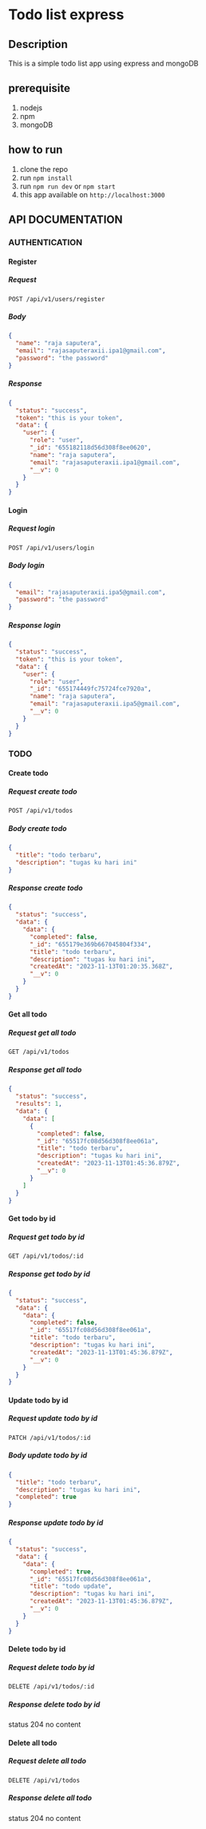 # Todo list express

## Description

This is a simple todo list app using express and mongoDB

## prerequisite

1. nodejs
2. npm
3. mongoDB

## how to run

1. clone the repo
2. run `npm install`
3. run `npm run dev` or `npm start`
4. this app available on `http://localhost:3000`

## API DOCUMENTATION

### AUTHENTICATION

#### Register

##### Request

```http
POST /api/v1/users/register
```

##### Body

```json
{
  "name": "raja saputera",
  "email": "rajasaputeraxii.ipa1@gmail.com",
  "password": "the password"
}
```

##### Response

```json
{
  "status": "success",
  "token": "this is your token",
  "data": {
    "user": {
      "role": "user",
      "_id": "655182118d56d308f8ee0620",
      "name": "raja saputera",
      "email": "rajasaputeraxii.ipa1@gmail.com",
      "__v": 0
    }
  }
}
```

#### Login

##### Request login

```http
POST /api/v1/users/login
```

##### Body login

```json
{
  "email": "rajasaputeraxii.ipa5@gmail.com",
  "password": "the password"
}
```

##### Response login

```json
{
  "status": "success",
  "token": "this is your token",
  "data": {
    "user": {
      "role": "user",
      "_id": "655174449fc75724fce7920a",
      "name": "raja saputera",
      "email": "rajasaputeraxii.ipa5@gmail.com",
      "__v": 0
    }
  }
}
```

### TODO

#### Create todo

##### Request create todo

```http
POST /api/v1/todos
```

##### Body create todo

```json
{
  "title": "todo terbaru",
  "description": "tugas ku hari ini"
}
```

##### Response create todo

```json
{
  "status": "success",
  "data": {
    "data": {
      "completed": false,
      "_id": "655179e369b667045804f334",
      "title": "todo terbaru",
      "description": "tugas ku hari ini",
      "createdAt": "2023-11-13T01:20:35.368Z",
      "__v": 0
    }
  }
}
```

#### Get all todo

##### Request get all todo

```http
GET /api/v1/todos
```

##### Response get all todo

```json
{
  "status": "success",
  "results": 1,
  "data": {
    "data": [
      {
        "completed": false,
        "_id": "65517fc08d56d308f8ee061a",
        "title": "todo terbaru",
        "description": "tugas ku hari ini",
        "createdAt": "2023-11-13T01:45:36.879Z",
        "__v": 0
      }
    ]
  }
}
```

#### Get todo by id

##### Request get todo by id

```http
GET /api/v1/todos/:id
```

##### Response get todo by id

```json
{
  "status": "success",
  "data": {
    "data": {
      "completed": false,
      "_id": "65517fc08d56d308f8ee061a",
      "title": "todo terbaru",
      "description": "tugas ku hari ini",
      "createdAt": "2023-11-13T01:45:36.879Z",
      "__v": 0
    }
  }
}
```

#### Update todo by id

##### Request update todo by id

```http
PATCH /api/v1/todos/:id
```

##### Body update todo by id

```json
{
  "title": "todo terbaru",
  "description": "tugas ku hari ini",
  "completed": true
}
```

##### Response update todo by id

```json
{
  "status": "success",
  "data": {
    "data": {
      "completed": true,
      "_id": "65517fc08d56d308f8ee061a",
      "title": "todo update",
      "description": "tugas ku hari ini",
      "createdAt": "2023-11-13T01:45:36.879Z",
      "__v": 0
    }
  }
}
```

#### Delete todo by id

##### Request delete todo by id

```http
DELETE /api/v1/todos/:id
```

##### Response delete todo by id

status 204 no content

#### Delete all todo

##### Request delete all todo

```http
DELETE /api/v1/todos
```

##### Response delete all todo

status 204 no content
